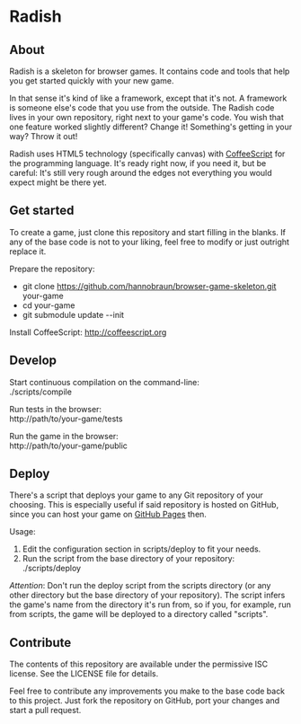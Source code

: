# Radish

## About

Radish is a skeleton for browser games. It contains code and tools that help you
get started quickly with your new game.

In that sense it's kind of like a framework, except that it's not. A framework
is someone else's code that you use from the outside. The Radish code lives in
your own repository, right next to your game's code. You wish that one feature
worked slightly different? Change it! Something's getting in your way? Throw it
out!

Radish uses HTML5 technology (specifically canvas) with
[CoffeeScript](http://coffeescript.org) for the programming language. It's ready
right now, if you need it, but be careful: It's still very rough around the
edges not everything you would expect might be there yet.


## Get started

To create a game, just clone this repository and start filling in the blanks. If
any of the base code is not to your liking, feel free to modify or just outright
replace it.

Prepare the repository:

* git clone https://github.com/hannobraun/browser-game-skeleton.git your-game
* cd your-game
* git submodule update --init

Install CoffeeScript: http://coffeescript.org


## Develop

Start continuous compilation on the command-line:<br />
./scripts/compile

Run tests in the browser:<br />
http://path/to/your-game/tests

Run the game in the browser:<br />
http://path/to/your-game/public


## Deploy

There's a script that deploys your game to any Git repository of your choosing.
This is especially useful if said repository is hosted on GitHub, since you can
host your game on [GitHub Pages](http://pages.github.com) then.

Usage:

1. Edit the configuration section in scripts/deploy to fit your needs.
1. Run the script from the base directory of your repository: ./scripts/deploy

*Attention*: Don't run the deploy script from the scripts directory (or any
other directory but the base directory of your repository). The script infers
the game's name from the directory it's run from, so if you, for example, run
from scripts, the game will be deployed to a directory called "scripts".


## Contribute

The contents of this repository are available under the permissive ISC license.
See the LICENSE file for details.

Feel free to contribute any improvements you make to the base code back to this
project. Just fork the repository on GitHub, port your changes and start a pull
request.

